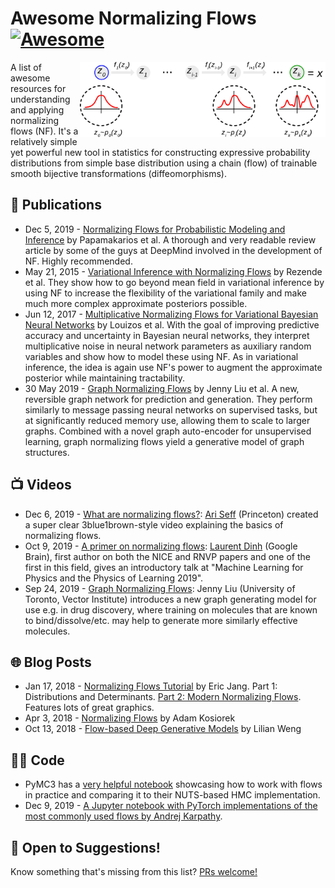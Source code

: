 # Awesome Normalizing Flows &thinsp; [![Awesome](https://cdn.rawgit.com/sindresorhus/awesome/d7305f38d29fed78fa85652e3a63e154dd8e8829/media/badge.svg)](https://github.com/sindresorhus/awesome)

<img src="normalizing-flow.svg" alt="Normalizing Flow" align="right" height="120">

A list of awesome resources for understanding and applying normalizing flows (NF). It's a relatively simple yet powerful new tool in statistics for constructing expressive probability distributions from simple base distribution using a chain (flow) of trainable smooth bijective transformations (diffeomorphisms).

## 📝 Publications

- Dec 5, 2019 - [Normalizing Flows for Probabilistic Modeling and Inference](https://arxiv.org/abs/1912.02762) by Papamakarios et al. A thorough and very readable review article by some of the guys at DeepMind involved in the development of NF. Highly recommended.
- May 21, 2015 - [Variational Inference with Normalizing Flows](https://arxiv.org/abs/1505.05770) by Rezende et al. They show how to go beyond mean field in variational inference by using NF to increase the flexibility of the variational family and make much more complex approximate posteriors possible.
- Jun 12, 2017 - [Multiplicative Normalizing Flows for Variational Bayesian Neural Networks](https://arxiv.org/abs/1703.01961) by Louizos et al. With the goal of improving predictive accuracy and uncertainty in Bayesian neural networks, they interpret multiplicative noise in neural network parameters as auxiliary random variables and show how to model these using NF. As in variational inference, the idea is again use NF's power to augment the approximate posterior while maintaining tractability.
- 30 May 2019 - [Graph Normalizing Flows](https://arxiv.org/abs/1905.13177) by Jenny Liu et al. A new, reversible graph network for prediction and generation. They perform similarly to message passing neural networks on supervised tasks, but at significantly reduced memory use, allowing them to scale to larger graphs. Combined with a novel graph auto-encoder for unsupervised learning, graph normalizing flows yield a generative model of graph structures.

## 📺 Videos

- Dec 6, 2019 - [What are normalizing flows?](https://youtu.be/i7LjDvsLWCg): [Ari Seff](https://cs.princeton.edu/~aseff) (Princeton) created a super clear 3blue1brown-style video explaining the basics of normalizing flows.
- Oct 9, 2019 - [A primer on normalizing flows](https://youtu.be/P4Ta-TZPVi0): [Laurent Dinh](https://laurent-dinh.github.io) (Google Brain), first author on both the NICE and RNVP papers and one of the first in this field, gives an introductory talk at "Machine Learning for Physics and the Physics of Learning 2019".
- Sep 24, 2019 - [Graph Normalizing Flows](https://youtu.be/frMPP30QQgY): Jenny Liu (University of Toronto, Vector Institute) introduces a new graph generating model for use e.g. in drug discovery, where training on molecules that are known to bind/dissolve/etc. may help to generate more similarly effective molecules.

## 🌐 Blog Posts

- Jan 17, 2018 - [Normalizing Flows Tutorial](https://blog.evjang.com/2018/01/nf1.html) by Eric Jang. Part 1: Distributions and Determinants. [Part 2: Modern Normalizing Flows](https://blog.evjang.com/2018/01/nf2.html). Features lots of great graphics.
- Apr 3, 2018 - [Normalizing Flows](https://akosiorek.github.io/ml/2018/04/03/norm_flows) by Adam Kosiorek
- Oct 13, 2018 - [Flow-based Deep Generative Models](https://lilianweng.github.io/lil-log/2018/10/13/flow-based-deep-generative-models) by Lilian Weng

## 🧑‍💻 Code

- PyMC3 has a [very helpful notebook](https://docs.pymc.io/notebooks/normalizing_flows_overview.html) showcasing how to work with flows in practice and comparing it to their NUTS-based HMC implementation.
- Dec 9, 2019 - [A Jupyter notebook with PyTorch implementations of the most commonly used flows by Andrej Karpathy](https://github.com/karpathy/pytorch-normalizing-flows).

## 🎉 Open to Suggestions!

Know something that's missing from this list? [PRs welcome!](https://github.com/janosh/awesome-normalizing-flows/edit/master/readme.md)
